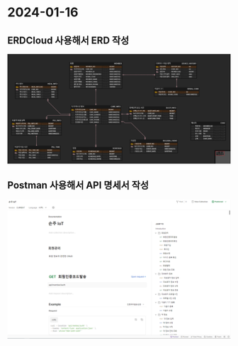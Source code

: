 # 2024-01-16

## ERDCloud 사용해서 ERD 작성
![image.png](./image.png)

## Postman 사용해서 API 명세서 작성
![image-1.png](./image-1.png)

